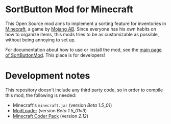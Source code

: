 # SortButton Mod for MinecraftThis Open Source mod aims to implement a sorting feature for inventories in [Minecraft][1], a game by [Mojang AB][2]. Since everyone has his own habits on how to organize items, this mods tries to be as customizable as possible, without being annoying to set up.For documentation about how to use or install the mod, see the [main page of SortButtonMod][3]. This place is for developers!# Development notesThis repository doesn't include any third party code, so in order to compile this mod, the following is needed:* Minecraft's `minecraft.jar` (version *Beta 1.5_01*)* [ModLoader][4] (version *Beta 1.5_01v3*)* [Minecraft Coder Pack][5] (version *2.12*)[1]: http://www.minecraft.net/[2]: http://mojang.com/[3]: http://wan.ka.free.fr/?sortbutton[4]: http://www.minecraftforum.net/viewtopic.php?t=80246[5]: http://mcp.ocean-labs.de/index.php/MCP_Releases